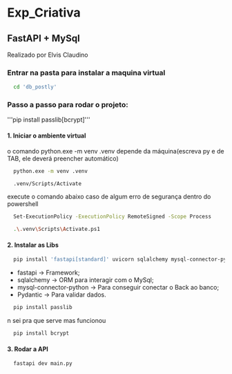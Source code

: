 # Exp_Criativa
## FastAPI + MySql
Realizado por Elvis Claudino

### Entrar na pasta para instalar a maquina virtual
```bash
  cd 'db_postly'
```

### Passo a passo para rodar o projeto:
'''pip install passlib[bcrypt]'''

#### 1. Iniciar o ambiente virtual
o comando python.exe -m venv .venv depende da máquina(escreva py e de TAB, ele deverá preencher automático)
```bash
  python.exe -m venv .venv
```
```bash
  .venv/Scripts/Activate
```
execute o comando abaixo caso de algum erro de segurança dentro do powershell
```bash
  Set-ExecutionPolicy -ExecutionPolicy RemoteSigned -Scope Process
```
```bash
  .\.venv\Scripts\Activate.ps1
```

#### 2. Instalar as Libs
```bash
  pip install 'fastapi[standard]' uvicorn sqlalchemy mysql-connector-python pydantic
```
- fastapi → Framework;
- sqlalchemy → ORM para interagir com o MySql;
- mysql-connector-python → Para conseguir conectar o Back ao banco;
- Pydantic → Para validar dados.
```bash
  pip install passlib
```

n sei pra que serve mas funcionou
```bash
  pip install bcrypt
```

#### 3. Rodar a API
```bash
  fastapi dev main.py
```